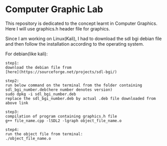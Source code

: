 # Computer Graphic Lab
This repository is dedicated to the concept learnt in Computer Graphics.
Here I will use graphics.h header file for graphics.

Since I am working on Linux(Kali), I had to download the sdl bgi debian file and then follow the installation according to the operating system.

For debian(like kali):

    step1:
    download the debian file from 
    [here](https://sourceforge.net/projects/sdl-bgi/)

    step2:
    run below command on the terminal from the folder containing sdl_bgi_number.deb(here number denotes version)
    sudo dpkg -i sdl_bgi_number.deb
    replace the sdl_bgi_number.deb by actual .deb file downloaded from above link

    step3:
    compilation of program containing graphics.h file 
    g++ file_name.cpp -lSDL2 -lgraph object_file_name.o 

    step4:
    run the object file from terminal:
    ./object_file_name.o 




